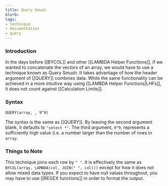```yaml
---
title: Query Smush
blurb: 
tags: 
- technique
- documentation
- query
---
```


### Introduction

In the days before [[BYCOL]] and other [[LAMBDA Helper Functions]], if we wanted to concatenate the vectors of an array, we would have to use a technique known as Query Smush. It takes advantage of how the header argument of [[QUERY]] combines data. While the same functionality can be achieved in a more intuitive way using [[LAMBDA Helper Functions|LHFs]], it does not count against [[Calculation Limits]].

### Syntax

```
QUERY(array, , 9^9)
```

The syntax is the same as [[QUERY]]. By leaving the second argument blank, it defaults to `"select *"`. The third argument, `9^9`, represents a sufficiently high value (i.e. a number larger than the number of rows in `array`.

### Things to Note

This technique joins each row by `" "`. It is effectively the same as `BYCOL(array, LAMBDA(col, JOIN(" ", col)))` except for how it does not allow mixed data types. If you expect to have null values throughout, you may have to use [[REGEX functions]] in order to format the output.